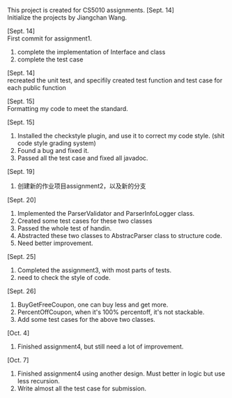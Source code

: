 This project is created for CS5010 assignments.
[Sept. 14]   
Initialize the projects by Jiangchan Wang.

[Sept. 14]   
First commit for assignment1.
1. complete the implementation of Interface and class
2. complete the test case 

[Sept. 14]   
recreated the unit test, and specifily created test function and test case for each public function

[Sept. 15]   
Formatting my code to meet the standard.

[Sept. 15]    
1. Installed the checkstyle plugin, and use it to correct my code style. (shit code style grading system)
2. Found a bug and fixed it.
3. Passed all the test case and fixed all javadoc.

[Sept. 19]  
1. 创建新的作业项目assignment2，以及新的分支

[Sept. 20]  
1. Implemented the ParserValidator and ParserInfoLogger class.
2. Created some test cases for these two classes
3. Passed the whole test of handin.
4. Abstracted these two classes to AbstracParser class to structure code.
5. Need better improvement.

[Sept. 25]  
1. Completed the assignment3, with most parts of tests.
2. need to check the style of code.

[Sept. 26]  
1. BuyGetFreeCoupon, one can buy less and get more.
2. PercentOffCoupon, when it's 100% percentoff, it's not stackable.
3. Add some test cases for the above two classes.

[Oct. 4]
1. Finished assignment4, but still need a lot of improvement.

[Oct. 7]
1. Finished assignment4 using another design. Must better in logic but use less recursion.
2. Write almost all the test case for submission.
